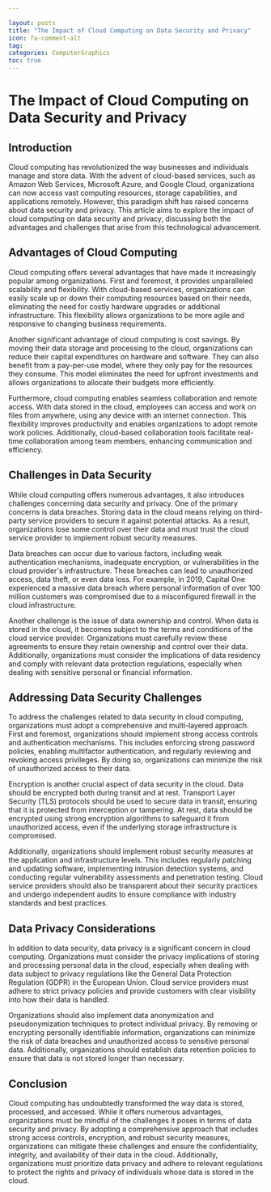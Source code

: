 ```yaml
---

layout: posts
title: "The Impact of Cloud Computing on Data Security and Privacy"
icon: fa-comment-alt
tag:      
categories: ComputerGraphics
toc: true
---
```




# The Impact of Cloud Computing on Data Security and Privacy

## Introduction

Cloud computing has revolutionized the way businesses and individuals manage and store data. With the advent of cloud-based services, such as Amazon Web Services, Microsoft Azure, and Google Cloud, organizations can now access vast computing resources, storage capabilities, and applications remotely. However, this paradigm shift has raised concerns about data security and privacy. This article aims to explore the impact of cloud computing on data security and privacy, discussing both the advantages and challenges that arise from this technological advancement.

## Advantages of Cloud Computing

Cloud computing offers several advantages that have made it increasingly popular among organizations. First and foremost, it provides unparalleled scalability and flexibility. With cloud-based services, organizations can easily scale up or down their computing resources based on their needs, eliminating the need for costly hardware upgrades or additional infrastructure. This flexibility allows organizations to be more agile and responsive to changing business requirements.

Another significant advantage of cloud computing is cost savings. By moving their data storage and processing to the cloud, organizations can reduce their capital expenditures on hardware and software. They can also benefit from a pay-per-use model, where they only pay for the resources they consume. This model eliminates the need for upfront investments and allows organizations to allocate their budgets more efficiently.

Furthermore, cloud computing enables seamless collaboration and remote access. With data stored in the cloud, employees can access and work on files from anywhere, using any device with an internet connection. This flexibility improves productivity and enables organizations to adopt remote work policies. Additionally, cloud-based collaboration tools facilitate real-time collaboration among team members, enhancing communication and efficiency.

## Challenges in Data Security

While cloud computing offers numerous advantages, it also introduces challenges concerning data security and privacy. One of the primary concerns is data breaches. Storing data in the cloud means relying on third-party service providers to secure it against potential attacks. As a result, organizations lose some control over their data and must trust the cloud service provider to implement robust security measures.

Data breaches can occur due to various factors, including weak authentication mechanisms, inadequate encryption, or vulnerabilities in the cloud provider's infrastructure. These breaches can lead to unauthorized access, data theft, or even data loss. For example, in 2019, Capital One experienced a massive data breach where personal information of over 100 million customers was compromised due to a misconfigured firewall in the cloud infrastructure.

Another challenge is the issue of data ownership and control. When data is stored in the cloud, it becomes subject to the terms and conditions of the cloud service provider. Organizations must carefully review these agreements to ensure they retain ownership and control over their data. Additionally, organizations must consider the implications of data residency and comply with relevant data protection regulations, especially when dealing with sensitive personal or financial information.

## Addressing Data Security Challenges

To address the challenges related to data security in cloud computing, organizations must adopt a comprehensive and multi-layered approach. First and foremost, organizations should implement strong access controls and authentication mechanisms. This includes enforcing strong password policies, enabling multifactor authentication, and regularly reviewing and revoking access privileges. By doing so, organizations can minimize the risk of unauthorized access to their data.

Encryption is another crucial aspect of data security in the cloud. Data should be encrypted both during transit and at rest. Transport Layer Security (TLS) protocols should be used to secure data in transit, ensuring that it is protected from interception or tampering. At rest, data should be encrypted using strong encryption algorithms to safeguard it from unauthorized access, even if the underlying storage infrastructure is compromised.

Additionally, organizations should implement robust security measures at the application and infrastructure levels. This includes regularly patching and updating software, implementing intrusion detection systems, and conducting regular vulnerability assessments and penetration testing. Cloud service providers should also be transparent about their security practices and undergo independent audits to ensure compliance with industry standards and best practices.

## Data Privacy Considerations

In addition to data security, data privacy is a significant concern in cloud computing. Organizations must consider the privacy implications of storing and processing personal data in the cloud, especially when dealing with data subject to privacy regulations like the General Data Protection Regulation (GDPR) in the European Union. Cloud service providers must adhere to strict privacy policies and provide customers with clear visibility into how their data is handled.

Organizations should also implement data anonymization and pseudonymization techniques to protect individual privacy. By removing or encrypting personally identifiable information, organizations can minimize the risk of data breaches and unauthorized access to sensitive personal data. Additionally, organizations should establish data retention policies to ensure that data is not stored longer than necessary.

## Conclusion

Cloud computing has undoubtedly transformed the way data is stored, processed, and accessed. While it offers numerous advantages, organizations must be mindful of the challenges it poses in terms of data security and privacy. By adopting a comprehensive approach that includes strong access controls, encryption, and robust security measures, organizations can mitigate these challenges and ensure the confidentiality, integrity, and availability of their data in the cloud. Additionally, organizations must prioritize data privacy and adhere to relevant regulations to protect the rights and privacy of individuals whose data is stored in the cloud.